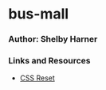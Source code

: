 # bus-mall

### Author: Shelby Harner

### Links and Resources
* [CSS Reset](https://meyerweb.com/eric/tools/css/reset)
